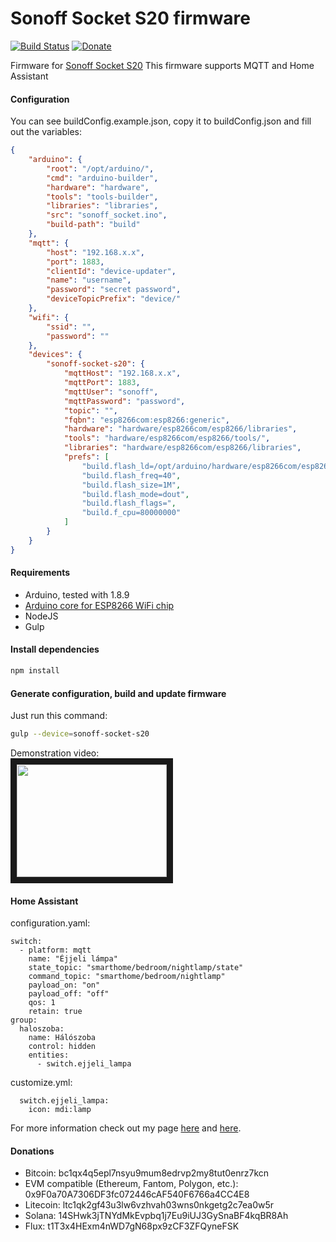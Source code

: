 # Sonoff Socket S20 firmware

[![Build Status](https://travis-ci.org/gyengus/sonoff_socket_firmware.svg?branch=master)](https://travis-ci.org/gyengus/sonoff_socket_firmware)
[![Donate](https://img.shields.io/badge/Donate-PayPal-green.svg)](https://www.paypal.com/cgi-bin/webscr?cmd=_s-xclick&hosted_button_id=K5PAV5V7WGWFL)

Firmware for [Sonoff Socket S20](https://www.banggood.com/SONOFF-S20-10A-2200W-Wifi-Wireless-Remote-Control-Socket-Smart-Timer-Plug-Smart-Home-Power-Socket-Support-Alexa-p-1142285.html?p=5O07141883558201507E)
This firmware supports MQTT and Home Assistant

#### Configuration

You can see buildConfig.example.json, copy it to buildConfig.json and fill out the variables:
```json
{
	"arduino": {
		"root": "/opt/arduino/",
		"cmd": "arduino-builder",
		"hardware": "hardware",
		"tools": "tools-builder",
		"libraries": "libraries",
		"src": "sonoff_socket.ino",
		"build-path": "build"
	},
	"mqtt": {
		"host": "192.168.x.x",
		"port": 1883,
		"clientId": "device-updater",
		"name": "username",
		"password": "secret password",
		"deviceTopicPrefix": "device/"
	},
	"wifi": {
		"ssid": "",
		"password": ""
	},
	"devices": {
		"sonoff-socket-s20": {
			"mqttHost": "192.168.x.x",
			"mqttPort": 1883,
			"mqttUser": "sonoff",
			"mqttPassword": "password",
			"topic": "",
			"fqbn": "esp8266com:esp8266:generic",
			"hardware": "hardware/esp8266com/esp8266/libraries",
			"tools": "hardware/esp8266com/esp8266/tools/",
			"libraries": "hardware/esp8266com/esp8266/libraries",
			"prefs": [
				"build.flash_ld=/opt/arduino/hardware/esp8266com/esp8266/tools/sdk/ld/eagle.flash.1m0.ld",
				"build.flash_freq=40",
				"build.flash_size=1M",
				"build.flash_mode=dout",
				"build.flash_flags=",
				"build.f_cpu=80000000"
			]
		}
	}
}

```
#### Requirements

- Arduino, tested with 1.8.9
- [Arduino core for ESP8266 WiFi chip](https://github.com/esp8266/Arduino)
- NodeJS
- Gulp

#### Install dependencies

```bash
npm install
```

#### Generate configuration, build and update firmware

Just run this command:
```bash
gulp --device=sonoff-socket-s20
```
Demonstration video:  
<a href="http://www.youtube.com/watch?feature=player_embedded&v=n3-B3gR0dng
" target="_blank"><img src="http://img.youtube.com/vi/n3-B3gR0dng/0.jpg" 
alt="" width="240" height="180" border="10" /></a>


#### Home Assistant

configuration.yaml:
```
switch:
  - platform: mqtt
    name: "Éjjeli lámpa"
    state_topic: "smarthome/bedroom/nightlamp/state"
    command_topic: "smarthome/bedroom/nightlamp"
    payload_on: "on"
    payload_off: "off"
    qos: 1
    retain: true
group:
  haloszoba:
    name: Hálószoba
    control: hidden
    entities:
      - switch.ejjeli_lampa
```
customize.yml:
```
  switch.ejjeli_lampa:
    icon: mdi:lamp
```

For more information check out my page [here](https://gyengus.hu/2017/10/sonoff-smart-socket-es-home-assistant/) and [here](https://gyengus.hu/2018/07/vizmelegito-automatizalasa/).

#### Donations
- Bitcoin: bc1qx4q5epl7nsyu9mum8edrvp2my8tut0enrz7kcn
- EVM compatible (Ethereum, Fantom, Polygon, etc.): 0x9F0a70A7306DF3fc072446cAF540F6766a4CC4E8
- Litecoin: ltc1qk2gf43u3lw6vzhvah03wns0nkgetg2c7ea0w5r
- Solana: 14SHwk3jTNYdMkEvpbq1j7Eu9iUJ3GySnaBF4kqBR8Ah
- Flux: t1T3x4HExm4nWD7gN68px9zCF3ZFQyneFSK
